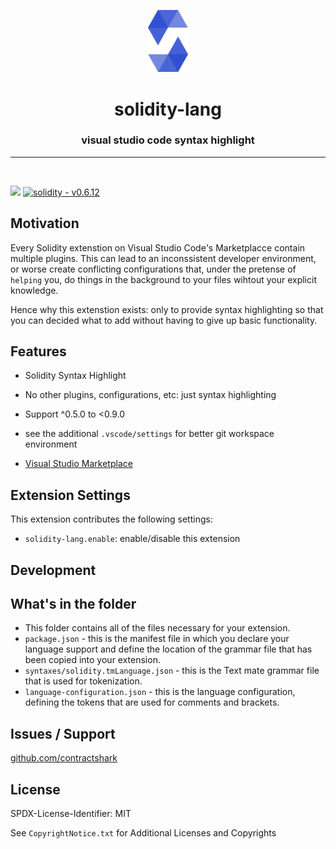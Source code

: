 <p align="center">
<img src='assets/icon.png' width=64>
	<h1 align="center">solidity-lang</h1>
 <h3 align="center"> visual studio code syntax highlight </h3>
 <p align="center">
<align="center">

---

<br>

![](https://badgen.net/vs-marketplace/v/contractshark.solidity-lang)
[![solidity - v0.6.12](https://img.shields.io/badge/solidity-v0.9.0-2ea44f?logo=solidity)](https://github.com/manifoldfinance)

## Motivation

Every Solidity extenstion on Visual Studio Code's Marketplacce contain multiple plugins. This can
lead to an inconssistent developer environment, or worse create conflicting configurations that,
under the pretense of `helping` you, do things in the background to your files wihtout your explicit
knowledge.

Hence why this extenstion exists: only to provide syntax highlighting so that you can decided what
to add without having to give up basic functionality.

## Features

- Solidity Syntax Highlight
- No other plugins, configurations, etc: just syntax highlighting

- Support ^0.5.0 to <0.9.0

- see the additional `.vscode/settings` for better git workspace environment

- [Visual Studio Marketplace](https://marketplace.visualstudio.com/items?itemName=ContractShark.solidity-lang)

## Extension Settings

This extension contributes the following settings:

- `solidity-lang.enable`: enable/disable this extension

## Development

## What's in the folder

- This folder contains all of the files necessary for your extension.
- `package.json` - this is the manifest file in which you declare your language support and define
  the location of the grammar file that has been copied into your extension.
- `syntaxes/solidity.tmLanguage.json` - this is the Text mate grammar file that is used for
  tokenization.
- `language-configuration.json` - this is the language configuration, defining the tokens that are
  used for comments and brackets.

## Issues / Support

[github.com/contractshark](https://github.com/contractshark)

## License

SPDX-License-Identifier: MIT

See `CopyrightNotice.txt` for Additional Licenses and Copyrights
